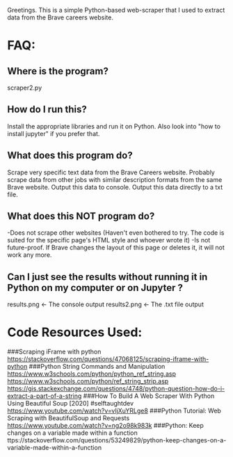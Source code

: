Greetings. 
This is a simple Python-based web-scraper that I used to extract data from the Brave careers website.

# FAQ:

## Where is the program?
scraper2.py

## How do I run this?
Install the appropriate libraries and run it on Python.
Also look into "how to install jupyter" if you prefer that.

## What does this program do?
Scrape very specific text data from the Brave Careers website.
Probably scrape data from other jobs with similar description formats from the same Brave website.
Output this data to console.
Output this data directly to a txt file.

## What does this NOT program do?
-Does not scrape other websites (Haven't even bothered to try. The code is suited for the specific page's HTML style and whoever wrote it)
-Is not future-proof. If Brave changes the layout of this page or deletes it, it will not work any more.

## Can I just see the results without running it in Python on my computer or on Jupyter ?
results.png   <- The console output
results2.png  <- The .txt file output


# Code Resources Used:
###Scraping iFrame with python
https://stackoverflow.com/questions/47068125/scraping-iframe-with-python
###Python String Commands and Manipulation
https://www.w3schools.com/python/python_ref_string.asp
https://www.w3schools.com/python/ref_string_strip.asp
https://gis.stackexchange.com/questions/4748/python-question-how-do-i-extract-a-part-of-a-string
###How To Build A Web Scraper With Python Using Beautiful Soup [2020] #selftaughtdev
https://www.youtube.com/watch?v=vIjXuYRLge8
###Python Tutorial: Web Scraping with BeautifulSoup and Requests
https://www.youtube.com/watch?v=ng2o98k983k
###Python: Keep changes on a variable made within a function
ttps://stackoverflow.com/questions/53249829/python-keep-changes-on-a-variable-made-within-a-function
